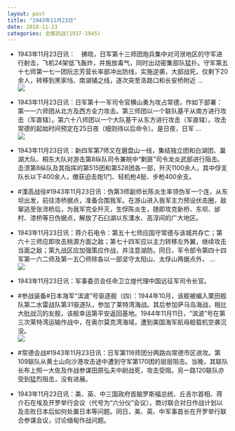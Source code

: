 ```yaml
---
layout: post
title: "1943年11月23日"
date: 2018-11-23
categories: 全面抗战(1937-1945)
---
```


<meta name="referrer" content="no-referrer" />

- 1943年11月23日讯：　拂晓，日军第十三师团炮兵集中对河洑地区的守军进行射击，飞机24架低飞轰炸，并施放毒气，同时出动密集部队猛扑。守军第五十七师第一七一团阮志芳营长率部冲出防线，实施逆袭，大部战死，仅剩下20余人，转移到黑家垱、南湖铺之线，逐次突至洛路口和长安桥附近 ... <br/><img src="https://wx4.sinaimg.cn/large/aca367d8ly1fxiaokuz6ej20c80ftq39.jpg" />

- 1943年11月23日讯：日军第十一军司令官横山勇为攻占常德，作如下部署：第一一六师团从北方及西方全力攻击。第三师团以一个联队基干从南方进行攻击（军直辖）。第六十八师团以一个大队基干从东方进行攻击（军直辖）。攻击常德的起始时间预定在25日夜（细则待以后命令）。是日夜，日军 ... <br/><img src="https://wx1.sinaimg.cn/large/aca367d8ly1fxi8yicitvj20c80cw3yo.jpg" />

- 1943年11月23日讯：新四军第7师又在磨盘山一线，集结独立团和白湖团、巢湖大队、桐东大队对游击第8纵队司令兼皖中“剿匪”司令龙炎武部进行阻击。击溃第8纵队及其指挥的第515团和第528团各一部，歼灭1100余人，其中俘支队长以下400余人，缴获迫击炮1门、轻机枪4挺、步枪400余支。 

- #溧高战役#1943年11月23日讯：伪第3师副师长陈炎生率领伪军一个连，从东坝出发，前往漆桥据点，准备合围我军。在游山进入我军主力预设伏击圈，敌窜逃至张沛桥后，为我军完全歼灭，生俘陈炎生，随即攻克新桥、东坝、邰村、漆桥等日伪据点，解放了石臼湖以东溧水、高淳间的广大地区。 

- 1943年11月23日讯：蒋介石电令：第五十七师应固守常德与该城共存亡；第六十三师应即攻击桃源方面之敌；第七十四军应以主力转移左外翼，继续攻击当面之敌；第九战区应加强策应作战，并注意湖防。同日，军令部令第四十四军第一六二师及第一五〇师除各以一部坚守太阳山、太俘山两据点外， ... <br/><img src="https://wx2.sinaimg.cn/large/aca367d8ly1fxhv2v7gbkj20c80bx3ym.jpg" />

- 1943年11月23日讯：军事委员会任命卫立煌代理中国远征军司令长官。 

- #参战装备#日本海军“滨波”号驱逐舰（四）：1944年10月，该舰被编入栗田舰队第二水雷战队第31驱逐队，参加了莱特湾海战。其后参加萨马岛海战，相比大批战沉的友舰，该舰幸运第平安返回基地。1944年11月11日，“滨波”号在第三次莱特湾运输作战中，在奥尔莫克湾海域，遭到美国海军航母舰载机空袭沉没。 <br/><img src="https://wx3.sinaimg.cn/large/aca367d8ly1fxhrmcm1xfj21lx0u07jo.jpg" />

- #常德会战#1943年11月23日讯：日军第116师团分两路向常德市区进攻。第109联队从黄土山向沙港攻击途中遭到守军第170团的层层阻击。当晚，其联队长布上照一大佐及作战参谋田原弘夫中尉战死，攻击受阻。另一路120联队亦受到猛烈阻击，没有进展。 

- 1943年11月23日讯：美、英、中三国政府首脑罗斯福总统、丘吉尔首相、蒋介石在埃及开罗举行会议（代号为“六分仪”会议），商讨联合对日作战计划以及击败日本后如何处置日本等问题。同日，美、英、中军事首长在开罗举行联合参谋会议，讨论缅甸作战问题。 

